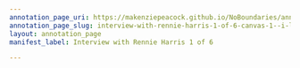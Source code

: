 ```yaml
---
annotation_page_uri: https://makenziepeacock.github.io/NoBoundaries/annotations/interview-with-rennie-harris-1-of-6-canvas-1--i-ll-just-start-talking--rennie.json
annotation_page_slug: interview-with-rennie-harris-1-of-6-canvas-1--i-ll-just-start-talking--rennie
layout: annotation_page
manifest_label: Interview with Rennie Harris 1 of 6

---
```

